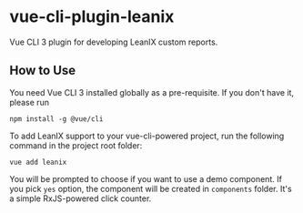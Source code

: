 # vue-cli-plugin-leanix

Vue CLI 3 plugin for developing LeanIX custom reports.

## How to Use

You need Vue CLI 3 installed globally as a pre-requisite. If you don't have it, please run

```
npm install -g @vue/cli
```

To add LeanIX support to your vue-cli-powered project, run the following command in the project root folder:

```
vue add leanix
```

You will be prompted to choose if you want to use a demo component. If you pick `yes` option, the component will be created in `components` folder. It's a simple RxJS-powered click counter.